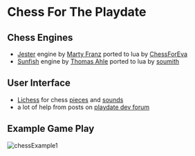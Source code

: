 # Chess For The Playdate

## Chess Engines
- [Jester] engine by [Marty Franz] ported to lua by [ChessForEva]
- [Sunfish] engine by [Thomas Ahle] ported to lua by [soumith]

## User Interface
- [Lichess] for chess [pieces] and [sounds]
- a lot of help from posts on [playdate dev forum]

## Example Game Play
![chessExample1](https://github.com/t1miller/chess-playdate/assets/10984030/04dc5ea0-ee95-476c-a888-45ff0443e838)





[ChessForEva]: <https://github.com/Chessforeva/Lua4chess>
[Jester]: <https://www.chessprogramming.org/Jester_US>
[Marty Franz]: <https://www.chessprogramming.org/Marty_Franz>
[Sunfish]: <https://github.com/thomasahle/sunfish>
[Thomas Ahle]: <https://github.com/thomasahle>
[soumith]: <https://github.com/soumith/sunfish.lua>
[Lichess]: <https://lichess.org/>
[pieces]: <https://github.com/lichess-org/lila/tree/master/public/piece>
[sounds]: <https://github.com/lichess-org/lila/tree/master/public/sound>
[playdate dev forum]: <https://devforum.play.date/>
